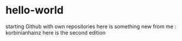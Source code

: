 # hello-world
starting Github with own repositories
here is something new from me : korbinianhainz
here is the second edition
